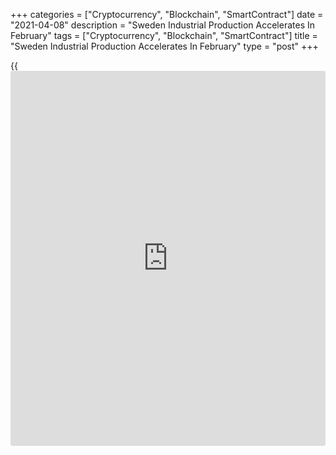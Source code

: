 +++
categories = ["Cryptocurrency", "Blockchain", "SmartContract"]
date = "2021-04-08"
description = "Sweden Industrial Production Accelerates In February"
tags = ["Cryptocurrency", "Blockchain", "SmartContract"]
title = "Sweden Industrial Production Accelerates In February"
type = "post"
+++

{{<iframe id="large-banner" src="https://www.bounty.group/#slide=12.0" width="100%" height="600" scrolling="no" style="border: 0px solid rgb(216, 221, 230); border-radius: 3px;">}}

Sweden's industrial production increased in February, data from
Statistics Sweden showed on Thursday.

Industrial production grew a [calendar](https://www.fintechee.com/web-trader/)-adjusted 2.4 percent year-on-year
in February, following a 0.7 percent rise in January.

The overall private sector output fell 1.2 percent yearly in February,
following a 3.0 percent decrease in the previous month.

The largest upward contribution to total private sector development came
from motor vehicle industry, by 7.4 percent year-on-year in February.

Services output fell 3.1 percent annually in February and construction
output gained 5.8 percent.

On a month-on-month basis, industrial production increased 1.0 percent
in February, after a 1.9 percent fall in the prior month.

The total private sector output rose 001 percent from the previous
month.

Manufacturing output increased 0.7 percent monthly in February, after a
1.7 percent decrease in the previous month.

Separate data from the statistical office revealed that a [calendar](https://www.fintechee.com/web-trader/)
adjusted industrial orders rose 5.3 annually in February.

Orders received from the domestic market decreased 0.6 percent in
February, while those from foreign [markets][1] rose 9.6 percent.

On a month-on-month basis, industrial orders rose a seasonally adjusted
0.3 percent in February.

Another data from Statistics Sweden showed that the household
consumption increased a seasonally adjusted 2.0 percent monthly in
February.

On an annual basis, household consumption declined 1.9 percent in
February.

For comments and feedback [contact](https://www.playgroundfx.com/contact/): editorial@rtt[news](https://www.letsplayfx.com/blog/forex-news-website/).com

[Economic News][2]

 **What parts of the world are seeing the best (and worst) economic
performances lately? Click[here][3] to check out our [Econ Scorecard][3]
and find out! See up-to-the-moment [ranking](https://www.playgroundfx.com/blog/crypto-exchange-ranking/)s for the best and worst
performers in [GDP][3], [unemployment rate][4], [inflation][5] and much
more.**

   1. www.rtt[news](https://www.letsplayfx.com/blog/forex-news-website/).com/Content/Markets.aspx
   2. www.rtt[news](https://www.letsplayfx.com/blog/forex-news-website/).com/Content/EconomicNews.aspx
   3. www.rtt[news](https://www.letsplayfx.com/blog/forex-news-website/).com/economic-scorecard/world-rank/GDP/highest-performance.aspx
   4. www.rtt[news](https://www.letsplayfx.com/blog/forex-news-website/).com/economic-scorecard/world-rank/unemployment-rate/lowest-performance.aspx
   5. www.rtt[news](https://www.letsplayfx.com/blog/forex-news-website/).com/economic-scorecard/world-rank/CPI/highest-performance.aspx